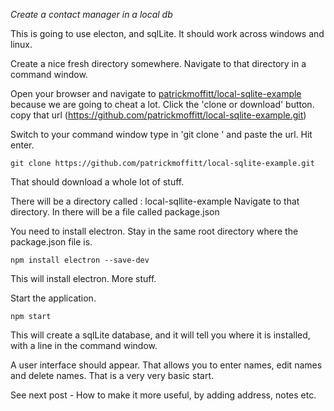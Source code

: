 *Create a contact manager in a local db*

This is going to use electon, and sqlLite. It should work across windows and linux.

Create a nice fresh directory somewhere.
Navigate to that directory in a command window.

Open your browser and navigate to [patrickmoffitt/local-sqlite-example](https://github.com/patrickmoffitt/local-sqlite-example) because we are going to cheat a lot. Click the 'clone or download' button. copy that url (https://github.com/patrickmoffitt/local-sqlite-example.git)

Switch to your command window type in 'git clone ' and paste the url. Hit enter.
```
git clone https://github.com/patrickmoffitt/local-sqlite-example.git
```

That should download a whole lot of stuff.

There will be a directory called : local-sqllite-example
Navigate to that directory. In there will be a file called package.json



You need to install electron. Stay in the same root directory where the package.json file is.

```
npm install electron --save-dev
```

This will install electron. More stuff.

Start the application.
```
npm start
```

This will create a sqlLite database, and it will tell you where it is installed, with a line in the command window.

A user interface should appear. That allows you to enter names, edit names and delete names. That is a very very basic start.

See next post - How to make it more useful, by adding address, notes etc.